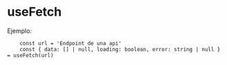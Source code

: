 # useFetch

Ejemplo:

```
    const url = 'Endpoint de una api'
    const { data: [] | null, loading: boolean, error: string | null } = useFetch(url)
```

